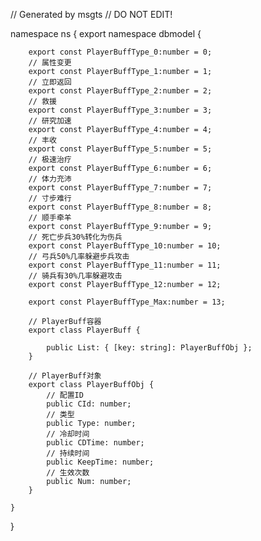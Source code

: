 // Generated by msgts
// DO NOT EDIT!

namespace ns {
	export namespace dbmodel {
	
		
		
		export const PlayerBuffType_0:number = 0; 
		// 属性变更
		export const PlayerBuffType_1:number = 1; 
		// 立即返回
		export const PlayerBuffType_2:number = 2; 
		// 救援
		export const PlayerBuffType_3:number = 3; 
		// 研究加速
		export const PlayerBuffType_4:number = 4; 
		// 丰收
		export const PlayerBuffType_5:number = 5; 
		// 极速治疗
		export const PlayerBuffType_6:number = 6; 
		// 体力充沛
		export const PlayerBuffType_7:number = 7; 
		// 寸步难行
		export const PlayerBuffType_8:number = 8; 
		// 顺手牵羊
		export const PlayerBuffType_9:number = 9; 
		// 死亡步兵30%转化为伤兵
		export const PlayerBuffType_10:number = 10; 
		// 弓兵50%几率躲避步兵攻击
		export const PlayerBuffType_11:number = 11; 
		// 骑兵有30%几率躲避攻击
		export const PlayerBuffType_12:number = 12; 
		
		export const PlayerBuffType_Max:number = 13; 
		
		// PlayerBuff容器
		export class PlayerBuff {	
			
			public List: { [key: string]: PlayerBuffObj }; 
		}
		
		// PlayerBuff对象
		export class PlayerBuffObj {	
			// 配置ID
			public CId: number; 
			// 类型
			public Type: number; 
			// 冷却时间
			public CDTime: number; 
			// 持续时间
			public KeepTime: number; 
			// 生效次数
			public Num: number; 
		}
		
	}
}
